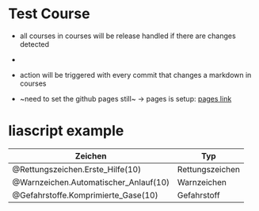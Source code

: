 <!--
author: Volker Göhler
version: 0.0.3
comment: Test Course for the action release system
import: https://github.com/vgoehler/DiAgnostiK_Bilder_Test/blob/main/makros.md?raw=true
-->
# Test Course

- all courses in courses will be release handled if there are changes detected
- 
- action will be triggered with every commit that changes a markdown in courses

- ~need to set the github pages still~ -> pages is setup: [pages link](https://vgoehler.github.io/DiAgnostiK_LiaScript/)

# liascript example
Zeichen | Typ
--- | ---
@Rettungszeichen.Erste_Hilfe(10) | Rettungszeichen
@Warnzeichen.Automatischer_Anlauf(10) | Warnzeichen
@Gefahrstoffe.Komprimierte_Gase(10) | Gefahrstoff
